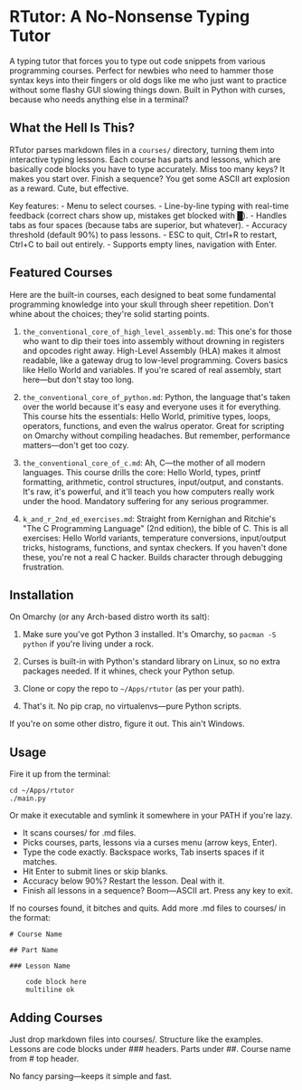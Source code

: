 # RTutor: A No-Nonsense Typing Tutor

A typing tutor that forces you to type out code snippets from various
programming courses. Perfect for newbies who need to hammer those syntax keys
into their fingers or old dogs like me who just want to practice without some
flashy GUI slowing things down. Built in Python with curses, because who needs
anything else in a terminal?

## What the Hell Is This?

RTutor parses markdown files in a `courses/` directory, turning them into
interactive typing lessons. Each course has parts and lessons, which are
basically code blocks you have to type accurately. Miss too many keys? It makes
you start over. Finish a sequence? You get some ASCII art explosion as a
reward. Cute, but effective.

Key features: - Menu to select courses. - Line-by-line typing with real-time
feedback (correct chars show up, mistakes get blocked with █). - Handles tabs
as four spaces (because tabs are superior, but whatever). - Accuracy threshold
(default 90%) to pass lessons. - ESC to quit, Ctrl+R to restart, Ctrl+C to bail
out entirely. - Supports empty lines, navigation with Enter.

## Featured Courses

Here are the built-in courses, each designed to beat some fundamental
programming knowledge into your skull through sheer repetition. Don't whine
about the choices; they're solid starting points.

1. `the_conventional_core_of_high_level_assembly.md`: This one's for those who
want to dip their toes into assembly without drowning in registers and opcodes
right away. High-Level Assembly (HLA) makes it almost readable, like a gateway
drug to low-level programming. Covers basics like Hello World and variables. If
you're scared of real assembly, start here—but don't stay too long.

2. `the_conventional_core_of_python.md`: Python, the language that's taken over
the world because it's easy and everyone uses it for everything. This course
hits the essentials: Hello World, primitive types, loops, operators, functions,
and even the walrus operator. Great for scripting on Omarchy without compiling
headaches. But remember, performance matters—don't get too cozy.

3. `the_conventional_core_of_c.md`: Ah, C—the mother of all modern languages.
This course drills the core: Hello World, types, printf formatting, arithmetic,
control structures, input/output, and constants. It's raw, it's powerful, and
it'll teach you how computers really work under the hood. Mandatory suffering
for any serious programmer.

4. `k_and_r_2nd_ed_exercises.md`: Straight from Kernighan and Ritchie's "The C
Programming Language" (2nd edition), the bible of C. This is all exercises:
Hello World variants, temperature conversions, input/output tricks, histograms,
functions, and syntax checkers. If you haven't done these, you're not a real C
hacker. Builds character through debugging frustration.

## Installation

On Omarchy (or any Arch-based distro worth its salt):

1. Make sure you've got Python 3 installed. It's Omarchy, so `pacman -S python`
if you're living under a rock.

2. Curses is built-in with Python's standard library on Linux, so no extra
packages needed. If it whines, check your Python setup.

3. Clone or copy the repo to `~/Apps/rtutor` (as per your path).

4. That's it. No pip crap, no virtualenvs—pure Python scripts.

If you're on some other distro, figure it out. This ain't Windows.

## Usage

Fire it up from the terminal:

    cd ~/Apps/rtutor
    ./main.py

Or make it executable and symlink it somewhere in your PATH if you're lazy.

- It scans courses/ for .md files.
- Picks courses, parts, lessons via a curses menu (arrow keys, Enter).
- Type the code exactly. Backspace works, Tab inserts spaces if it matches.
- Hit Enter to submit lines or skip blanks.
- Accuracy below 90%? Restart the lesson. Deal with it.
- Finish all lessons in a sequence? Boom—ASCII art. Press any key to exit.

If no courses found, it bitches and quits. Add more .md files to courses/ in
the format:

    # Course Name

    ## Part Name

    ### Lesson Name

        code block here
        multiline ok

## Adding Courses

Just drop markdown files into courses/. Structure like the examples. Lessons
are code blocks under ### headers. Parts under ##. Course name from # top
header.

No fancy parsing—keeps it simple and fast.
